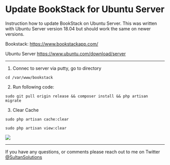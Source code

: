 # Update BookStack for Ubuntu Server

Instruction how to update BookStack on Ubuntu Server. This was written with Ubuntu Server version 18.04 but should work the same on newer versions. 

Bookstack: https://www.bookstackapp.com/

Ubuntu Server https://www.ubuntu.com/download/server

----




1) Connec to server via putty, go to directory

`cd /var/www/bookstack`

2) Run following code:

`sudo git pull origin release && composer install && php artisan migrate`

3) Clear Cache

`sudo php artisan cache:clear`


`sudo php artisan view:clear`



<img src="https://i.imgur.com/nAd5z1w.png">


----

If you have any questions, or comments please reach out to me on Twitter <a href="https://twitter.com/sultansolutions"> @SultanSolutions </a> 
